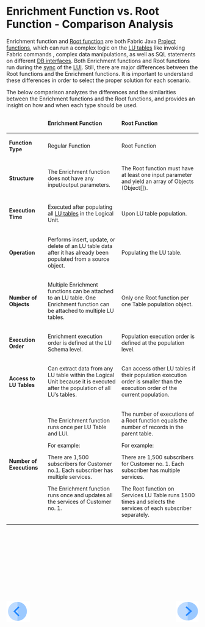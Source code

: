 # Enrichment Function vs. Root Function - Comparison Analysis

Enrichment function and [Root function](/articles/07_table_population/11_1_creating_or_editing_a_root_function.md) are both Fabric Java [Project functions](/articles/07_table_population/08_project_functions.md),  which can run a complex logic on the [LU tables](/articles/06_LU_tables/01_LU_tables_overview.md) like invoking Fabric commands <!--Add a link to Fabric commands KI-->, complex data manipulations, as well as  SQL statements on different [DB interfaces](/articles/05_DB_interfaces/03_DB_interfaces_overview.md). Both Enrichment functions and Root functions run during the [sync](/articles/14_sync_LU_instance/01_sync_LUI_overview.md) of the [LUI](/articles/01_fabric_overview/02_fabric_glossary.md#lui). Still, there are major differences between the Root functions and the Enrichment functions. It is important to understand these differences in order to select the proper solution for each scenario. 

The below comparison analyzes the differences and the similarities between the Enrichment functions and the Root functions, and provides an insight on how and when each type should be used.

<table>
<thead>
<tr>
<td width="95">
<p>&nbsp;</p>
</td>
<td width="241">
<p><strong>Enrichment Function</strong></p>
</td>
<td width="269">
<p><strong>Root Function</strong></p>
</td>
</tr>
</thead>
<tbody>
<tr>
<td width="95">
<p><strong>Function Type</strong></p>
</td>
<td width="241">
<p>Regular Function</p>
</td>
<td width="269">
<p>Root Function</p>
</td>
</tr>
<tr>
<td width="95">
<p><strong>Structure</strong></p>
</td>
<td width="241">
<p>The Enrichment function does not have any input/output parameters.</p>
</td>
<td width="269">
<p>The Root function must have at least one input parameter and yield an array of Objects (Object[]).</p>
</td>
</tr>
<tr>
<td width="95">
<p><strong>Execution Time</strong></p>
</td>
<td width="241">
<p>Executed after populating all <a href="/articles/06_LU_tables/01_LU_tables_overview.md">LU tables</a> in the <a hef="/articles/03_logical_units/01_LU_overview.md">Logical Unit</a>.</p>
</td>
<td width="269">
<p>Upon LU table population.</p>
</td>
</tr>
<tr>
<td width="95">
<p><strong>Operation</strong></p>
</td>
<td width="241">
<p>Performs insert, update, or delete of an LU table data after it has already been populated from a source object.</p>
</td>
<td width="269">
<p>Populating the LU table.</p>
</td>
</tr>
<tr>
<td width="95">
<p><strong>Number of Objects</strong></p>
</td>
<td width="241">
<p>Multiple Enrichment functions can be attached to an LU table. One Enrichment function can be attached to multiple LU tables.</p>
</td>
<td width="269">
<p>Only one Root function per one Table population object.</p>
</td>
</tr>
<tr>
<td width="95">
<p><strong>Execution Order</strong></p>
</td>
<td width="241">
<p>Enrichment execution order is defined at the LU Schema level.</p>
</td>
<td width="269">
<p>Population execution order is defined at the population level.</p>
</td>
</tr>
<tr>
<td width="95">
<p><strong>Access to LU Tables</strong></p>
</td>
<td width="241">
<p>Can extract data from any LU table within the Logical Unit because it is executed after the population of all LU&rsquo;s tables.</p>
</td>
<td width="269">
<p>Can access other LU tables if their population execution order is smaller than the execution order of the current population.</p>
</td>
</tr>
<tr>
<td width="95">
<p><strong>Number of Executions</strong></p>
</td>
<td width="241">
<p>The Enrichment function runs once per LU Table and LUI.&nbsp;</p>
<p>For example:</p>
<p>There are 1,500 subscribers for Customer no.1. Each subscriber has multiple services.</p>
<p>The Enrichment function runs once and updates all the services of Customer no. 1.</p>
</td>
<td width="269">
<p class="CellBodyLeft">The number of executions of a Root function equals the number of records in the parent table.</p>
<p>For example:</p>
<p>There are 1,500 subscribers for Customer no. 1. Each subscriber has multiple services.</p>
<p>The Root function on Services LU Table runs 1500 times and selects the services of each subscriber separately.</p>
</td>
</tr>
</tbody>
</table>
<p>&nbsp;</p>
<p>&nbsp;</p>
<p>&nbsp;</p>
<p>&nbsp;</p>
<p>&nbsp;</p>
<p>&nbsp;</p>

[![Previous](/articles/images/Previous.png)](/articles/10_enrichment_function/01_enrichment_function_overview.md)[<img align="right" width="60" height="54" src="/articles/images/Next.png">](/articles/10_enrichment_function/03_create_edit_enrichment_function.md)

